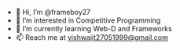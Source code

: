 - 👋 Hi, I’m @frameboy27
- 👀 I’m interested in Competitive Programming
- 🌱 I’m currently learning Web-D and Frameworks
- 📫 Reach me at  vishwajit27051999@gmail.com

<!---
frameboy27/frameboy27 is a ✨ special ✨ repository because its `README.md` (this file) appears on your GitHub profile.
You can click the Preview link to take a look at your changes.
--->
